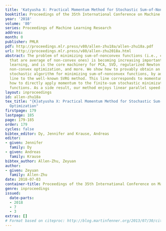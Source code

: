 ```yaml
---
title: 'Katyusha X: Practical Momentum Method for Stochastic Sum-of-Nonconvex Optimization'
booktitle: Proceedings of the 35th International Conference on Machine Learning
year: '2018'
volume: '80'
series: Proceedings of Machine Learning Research
address: 
month: 0
publisher: PMLR
pdf: http://proceedings.mlr.press/v80/allen-zhu18a/allen-zhu18a.pdf
url: http://proceedings.mlr.press/v80/allen-zhu2018a.html
abstract: The problem of minimizing sum-of-nonconvex functions (i.e., convex functions
  that are average of non-convex ones) is becoming increasing important in machine
  learning, and is the core machinery for PCA, SVD, regularized Newton’s method, accelerated
  non-convex optimization, and more. We show how to provably obtain an accelerated
  stochastic algorithm for minimizing sum-of-nonconvex functions, by adding one additional
  line to the well-known SVRG method. This line corresponds to momentum, and shows
  how to directly apply momentum to the finite-sum stochastic minimization of sum-of-nonconvex
  functions. As a side result, our method enjoys linear parallel speed-up using mini-batch.
layout: inproceedings
id: allen-zhu18a
tex_title: "{K}atyusha X: Practical Momentum Method for Stochastic Sum-of-Nonconvex
  Optimization"
firstpage: 179
lastpage: 185
page: 179-185
order: 179
cycles: false
bibtex_editor: Dy, Jennifer and Krause, Andreas
editor:
- given: Jennifer
  family: Dy
- given: Andreas
  family: Krause
bibtex_author: Allen-Zhu, Zeyuan
author:
- given: Zeyuan
  family: Allen-Zhu
date: 2018-07-03
container-title: Proceedings of the 35th International Conference on Machine Learning
genre: inproceedings
issued:
  date-parts:
  - 2018
  - 7
  - 3
extras: []
# Format based on citeproc: http://blog.martinfenner.org/2013/07/30/citeproc-yaml-for-bibliographies/
---
```

